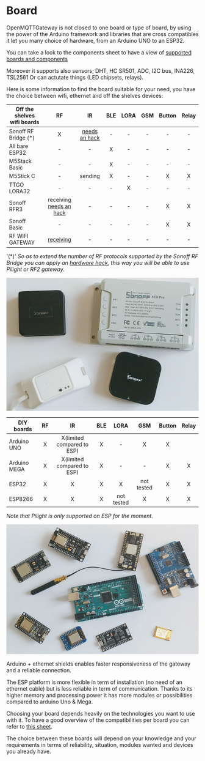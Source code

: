 # Board
OpenMQTTGateway is not closed to one board or type of board, by using the power of the Arduino framework and libraries that are cross compatibles it let you many choice of hardware, from an Arduino UNO to an ESP32.

You can take a look to the components sheet to have a view of [supported boards and components](https://docs.google.com/spreadsheets/d/1_5fQjAixzRtepkykmL-3uN3G5bLfQ0zMajM9OBZ1bx0/edit#gid=1323184277)

Moreover it supports also sensors; DHT, HC SR501, ADC, I2C bus, INA226, TSL2561
Or can actutate things (LED chipsets, relays).

Here is some information to find the board suitable for your need, you have the choice between wifi, ethernet and off the shelves devices:

|Off the shelves wifi boards|RF|IR|BLE|LORA|GSM|Button|Relay|
|-|:-:|:-:|:-:|:-:|:-:|:-:|:-:|
|Sonoff RF Bridge (*) |X|[needs an hack](https://1technophile.blogspot.com/2018/02/adding-infrared-emitter-to-sonoff-rf.html)|-|-|-|-|-|
|All bare ESP32|-|-|X|-|-|-|-|
|M5Stack Basic|-|-|X|-|-|-|-|
|M5Stick C|-|sending|X|-|-|X|X|
|TTGO LORA32|-|-|-|X|-|-|-|
|Sonoff RFR3|receiving [needs an hack](https://1technophile.blogspot.com/2019/08/new-sonoff-rfr3-as-433tomqtt-gateway.html)|-|-|-|-|X|X|
|Sonoff Basic|-|-|-|-|-|X|X|
|RF WIFI GATEWAY|[receiving](https://1technophile.blogspot.com/2019/09/hack-of-rf-wifi-gateway-usb-stick.html)|-|-|-|-|-|-|

'(*)' *So as to extend the number of RF protocols supported by the Sonoff RF Bridge you can apply an [hardware hack](https://1technophile.blogspot.com/2019/04/sonoff-rf-bridge-pilight-or-how-to.html), this way you will be able to use Pilight or RF2 gateway.*

![boards](../img/OpenMQTTGateway_boards_sonoff.png)

|DIY boards|RF|IR|BLE|LORA|GSM|Button|Relay|
|-|:-:|:-:|:-:|:-:|:-:|:-:|:-:|
|Arduino UNO|X|X(limited compared to ESP)|X|-|X|X|
|Arduino MEGA|X|X(limited compared to ESP)|X|-|-|X|X|
|ESP32|X|X|X|X|not tested|X|X|
|ESP8266|X|X|X|not tested|X|X|X|

*Note that Pilight is only supported on ESP for the moment.*

![boards](../img/OpenMQTTGateway_boards.png)

Arduino + ethernet shields enables faster responsiveness of the gateway and a reliable connection. 

The ESP platform is more flexible in term of installation (no need of an ethernet cable) but is less reliable in term of communication. Thanks to its higher memory and processing power it has more modules or possibilities compared to arduino Uno & Mega.

Choosing your board depends heavily on the technologies you want to use with it.
To have a good overview of the compatibilities per board you can refer to [this sheet](https://docs.google.com/spreadsheets/d/1_5fQjAixzRtepkykmL-3uN3G5bLfQ0zMajM9OBZ1bx0/edit#gid=1098440301).

The choice between these boards will depend on your knowledge and your requirements in terms of reliability, situation, modules wanted and devices you already have.



